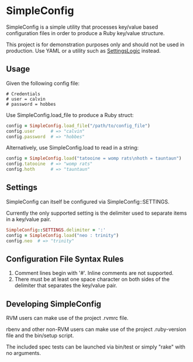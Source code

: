 # SimpleConfig

SimpleConfig is a simple utility that processes key/value based configuration
files in order to produce a Ruby key/value structure.

This project is for demonstration purposes only and should not be used in
production. Use YAML or a utility such as [SettingsLogic](https://github.com/binarylogic/settingslogic)
instead.

## Usage

Given the following config file:

  ```
  # Credentials
  # user = calvin
  # password = hobbes
  ```

Use SimpleConfig.load_file to produce a Ruby struct:

  ```ruby
  config = SimpleConfig.load_file("/path/to/config_file")
  config.user      # => "calvin"
  config.password  # => "hobbes"
  ```

Alternatively, use SimpleConfig.load to read in a string:

  ```ruby
  config = SimpleConfig.load("tatooine = womp rats\nhoth = tauntaun")
  config.tatooine  # => "womp rats"
  config.hoth      # => "tauntaun"
  ```

## Settings

SimpleConfig can itself be configured via SimpleConfig::SETTINGS.

Currently the only supported setting is the delimiter used to separate
items in a key/value pair.

  ```ruby
  SimpleConfig::SETTINGS.delimiter = ':'
  config = SimpleConfig.load("neo : trinity")
  config.neo  # => "trinity"
  ```

## Configuration File Syntax Rules

1. Comment lines begin with '#'. Inline comments are not supported.
2. There must be at least one space character on both sides of the delimiter
   that separates the key/value pair.

## Developing SimpleConfig

RVM users can make use of the project .rvmrc file.

rbenv and other non-RVM users can make use of the project .ruby-version file
and the bin/setup script.

The included spec tests can be launched via bin/test or simply "rake" with no
arguments.

